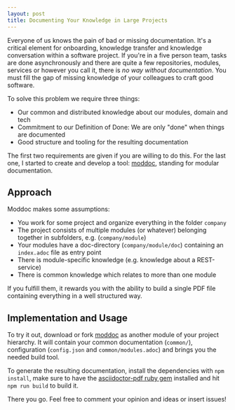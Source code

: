 ```yaml
---
layout: post
title: Documenting Your Knowledge in Large Projects
---
```


Everyone of us knows the pain of bad or missing documentation. It's a critical element for onboarding, knowledge transfer and knowledge conversation within a software project. If you're in a five person team, tasks are done asynchronously and there are quite a few repositories, modules, services or however you call it, there is *no way without documentation*. You must fill the gap of missing knowledge of your colleagues to craft good software.

To solve this problem we require three things:

- Our common and distributed knowledge about our modules, domain and tech
- Commitment to our Definition of Done: We are only "done" when things are documented
- Good structure and tooling for the resulting documentation

The first two requirements are given if you are willing to do this. For the last one, I started to create and develop a tool: [moddoc](https://github.com/jverhoelen/moddoc), standing for modular documentation.

## Approach

Moddoc makes some assumptions:

- You work for some project and organize everything in the folder `company`
- The project consists of multiple modules (or whatever) belonging together in subfolders, e.g. (`company/module`)
- Your modules have a doc-directory (`company/module/doc`) containing an `index.adoc` file as entry point
- There is module-specific knowledge (e.g. knowledge about a REST-service)
- There is common knowledge which relates to more than one module

If you fulfill them, it rewards you with the ability to build a single PDF file containing everything in a well structured way.

## Implementation and Usage

To try it out, download or fork [moddoc](https://github.com/jverhoelen/moddoc) as another module of your project hierarchy. It will contain your common documentation (`common/`), configuration (`config.json` and `common/modules.adoc`) and brings you the needed build tool.

To generate the resulting documentation, install the dependencies with `npm install`, make sure to have the [asciidoctor-pdf ruby gem](http://asciidoctor.org/docs/convert-asciidoc-to-pdf/#install-the-published-gem) installed and hit `npm run build` to build it.

There you go. Feel free to comment your opinion and ideas or insert issues!

